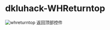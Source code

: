 # dkluhack-WHReturntop
![whreturntop](https://cloud.githubusercontent.com/assets/9016243/7427708/11304c5a-f014-11e4-91ab-7587a714ea71.gif)
返回顶部控件
